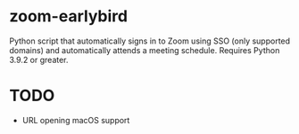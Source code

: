 # zoom-earlybird
Python script that automatically signs in to Zoom using SSO (only supported domains) and automatically attends a meeting schedule.
Requires Python 3.9.2 or greater.

# TODO
- URL opening macOS support
